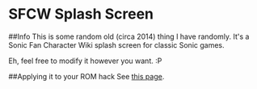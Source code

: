 # SFCW Splash Screen
##Info
This is some random old (circa 2014) thing I have randomly. It's a Sonic Fan Character Wiki splash screen for classic Sonic games.

Eh, feel free to modify it however you want. :P

##Applying it to your ROM hack
See [this page](Apply.html).
